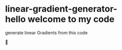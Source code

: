 # linear-gradient-generator-<br> hello welcome to my code 
generate linear Gradients from this code <p id="rotate">🌟</p>
